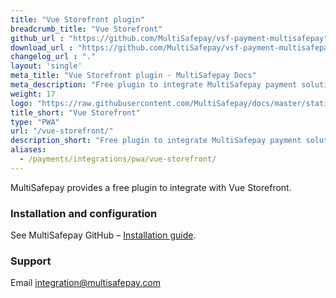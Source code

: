 ```yaml
---
title: "Vue Storefront plugin"
breadcrumb_title: "Vue Storefront"
github_url : "https://github.com/MultiSafepay/vsf-payment-multisafepay"
download_url : "https://github.com/MultiSafepay/vsf-payment-multisafepay"
changelog_url : "."
layout: 'single'
meta_title: "Vue Storefront plugin - MultiSafepay Docs"		
meta_description: "Free plugin to integrate MultiSafepay payment solutions into your Vue Storefront application."
weight: 17
logo: "https://raw.githubusercontent.com/MultiSafepay/docs/master/static/logo/Plugins/Vue_Storefront.svg"
title_short: "Vue Storefront"
type: "PWA"
url: "/vue-storefront/"
description_short: "Free plugin to integrate MultiSafepay payment solutions into your Vue Storefront application."
aliases:
  - /payments/integrations/pwa/vue-storefront/
---
```


MultiSafepay provides a free plugin to integrate with Vue Storefront.

### Installation and configuration

See MultiSafepay GitHub – [Installation guide](https://github.com/MultiSafepay/vsf-payment-multisafepay).

### Support

Email <integration@multisafepay.com> 